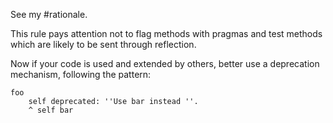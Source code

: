 See my #rationale.This rule pays attention not to flag methods with pragmas and test methods which are likely to be sent through reflection.Now if your code is used and extended by others, better use a deprecation mechanism, following the pattern: 		foo		self deprecated: ''Use bar instead ''. 		^ self bar